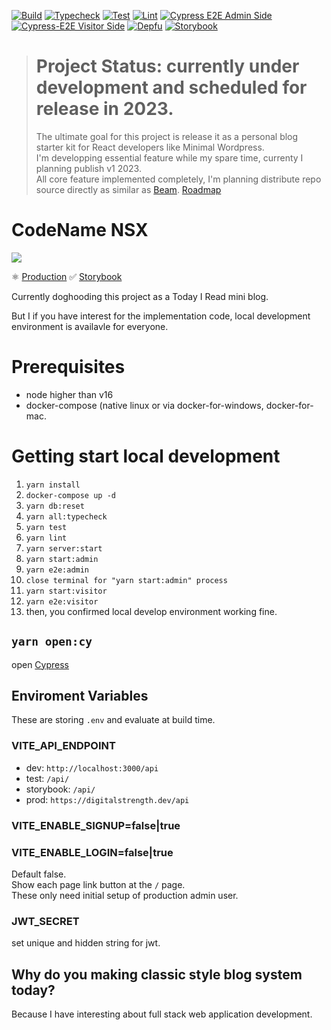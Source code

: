 [![Build](https://github.com/laststance/nsx/actions/workflows/build.yml/badge.svg)](https://github.com/laststance/nsx/actions/workflows/build.yml)
[![Typecheck](https://github.com/laststance/nsx/actions/workflows/typecheck.yml/badge.svg)](https://github.com/laststance/nsx/actions/workflows/typecheck.yml)
[![Test](https://github.com/laststance/nsx/actions/workflows/test.yml/badge.svg)](https://github.com/laststance/nsx/actions/workflows/test.yml)
[![Lint](https://github.com/laststance/nsx/actions/workflows/lint.yml/badge.svg)](https://github.com/laststance/nsx/actions/workflows/lint.yml)
[![Cypress E2E Admin Side](https://github.com/laststance/nsx/actions/workflows/cypress-e2e-admin-side.yml/badge.svg)](https://github.com/laststance/nsx/actions/workflows/cypress-e2e-admin-side.yml)
[![Cypress-E2E Visitor Side](https://github.com/laststance/nsx/actions/workflows/cypress-e2e-visitor-side.yml/badge.svg)](https://github.com/laststance/nsx/actions/workflows/cypress-e2e-visitor-side.yml)
[![Depfu](https://badges.depfu.com/badges/21dd00bdaefaebe1957173b9bb2eba6f/overview.svg)](https://depfu.com/github/laststance/nsx?project_id=17741)
[![Storybook](https://cdn.jsdelivr.net/gh/storybookjs/brand@main/badge/badge-storybook.svg)](https://main--61c089c06b3b4d003adde63b.chromatic.com)

> # Project Status: currently under development and scheduled for release in 2023.
>
> The ultimate goal for this project is release it as a personal blog starter kit for React developers like Minimal Wordpress.  
> I'm developping essential feature while my spare time, currenty I planning publish v1 2023.  
> All core feature implemented completely, I'm planning distribute repo source directly as similar as [Beam](https://github.com/planetscale/beam).
> [Roadmap](https://github.com/laststance/nsx/projects/1)

# CodeName NSX

<a src="https://digitalstrength.dev" />
  <img src="https://digital3.nyc3.cdn.digitaloceanspaces.com/nsx.gif" />
</a>

⚛️ [Production](https://digitalstrength.dev)
✅ [Storybook](https://main--61c089c06b3b4d003adde63b.chromatic.com)

Currently doghooding this project as a Today I Read mini blog.

But I if you have interest for the implementation code, local development environment is availavle for everyone.

# Prerequisites

- node higher than v16
- docker-compose (native linux or via docker-for-windows, docker-for-mac.

# Getting start local development

1. `yarn install`
2. `docker-compose up -d`
3. `yarn db:reset`
4. `yarn all:typecheck`
5. `yarn test`
6. `yarn lint`
7. `yarn server:start`
8. `yarn start:admin`
9. `yarn e2e:admin`
10. `close terminal for "yarn start:admin" process`
11. `yarn start:visitor`
12. `yarn e2e:visitor`
13. then, you confirmed local develop environment working fine.

## `yarn open:cy`

open [Cypress](https://www.cypress.io/)

## Enviroment Variables

These are storing `.env` and evaluate at build time.

### VITE_API_ENDPOINT

- dev: `http://localhost:3000/api`
- test: `/api/`
- storybook: `/api/`
- prod: `https://digitalstrength.dev/api`

### VITE_ENABLE_SIGNUP=false|true

### VITE_ENABLE_LOGIN=false|true

Default false.  
Show each page link button at the `/` page.  
These only need initial setup of production admin user.

### JWT_SECRET

set unique and hidden string for jwt.

## Why do you making classic style blog system today?

Because I have interesting about full stack web application development.

